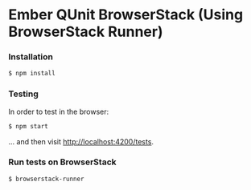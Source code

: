 # Ember QUnit BrowserStack (Using BrowserStack Runner)
### Installation

```sh
$ npm install
```

### Testing

In order to test in the browser:

```sh
$ npm start
```

... and then visit [http://localhost:4200/tests](http://localhost:4200/tests).

### Run tests on BrowserStack

```sh
$ browserstack-runner
```